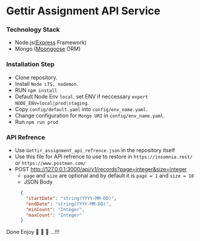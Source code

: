 # Gettir Assignment API Service

### Technology Stack
   * Node.js([Express](https://expressjs.com/en/starter/installing.html) Framework)
   * Mongo ([Moongoose](https://mongoosejs.com/) ORM)

### Installation Step

  * Clone repository.
  * Install `Node LTS, nodemon`.
  * RUN `npm install`
  * Default Node Env `local`. set ENV if neccessary `export NODE_ENV=local|prod|staging`.
  * Copy `config/default.yaml` into `config/env_name.yaml`.
  * Change configuration for `Mongo URI` in `config/env_name.yaml`.
  * Run `npm run prod`

### API Refrence
  
  * Use `Gettir_assignment_api_refrence.json` in the repository itself
  * Use this file for API refrence to use to restore in `https://insomnia.rest/` or `https://www.postman.com/`
  * POST http://127.0.0.1:3000/api/v1/records?page=integer&size=integer
    * `page` and `size` are optional and by default it is `page = 1` and `size = 10`
    * JSON Body
    ``` JSON body
      {
        "startDate": "string(YYYY-MM-DD)",
        "endDate": "string(YYYY-MM-DD)",
        "minCount": "Integer",
        "maxCount": "Integer"
      }
    ```
Done Enjoy 🍻 🍻 🍻 ...!!!